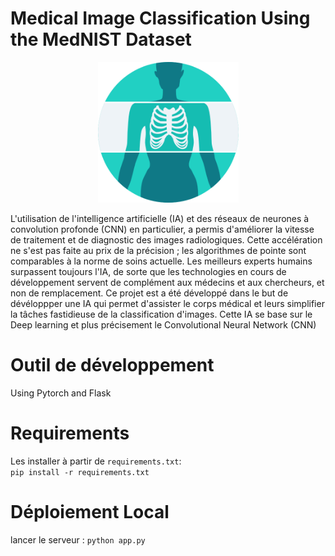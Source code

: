 # Medical Image Classification Using the MedNIST Dataset
<p align = "center">
<img src="logo.png" width="225" height = "225">
</p>

<p>
L'utilisation de l'intelligence artificielle (IA) et des réseaux de neurones à convolution profonde (CNN) en particulier, a permis d'améliorer la vitesse de traitement et de diagnostic des images radiologiques. Cette accélération ne s'est pas faite au prix de la précision ; les algorithmes de pointe sont comparables à la norme de soins actuelle. Les meilleurs experts humains surpassent toujours l'IA, de sorte que les technologies en cours de développement servent de complément aux médecins et aux chercheurs, et non de remplacement.
  Ce projet est a été développé dans le but de dévéloppper une IA qui permet d'assister le corps médical et leurs simplifier la tâches fastidieuse de la classification d'images.
  Cette IA se base sur le Deep learning et plus précisement le Convolutional Neural Network (CNN)
</p>

# Outil de développement
Using Pytorch and Flask

# Requirements
Les installer à partir de ``requirements.txt``:<br>
``pip install -r requirements.txt``

# Déploiement Local 
lancer le serveur :
``python app.py``
